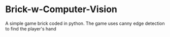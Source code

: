 # Brick-w-Computer-Vision
A simple game brick coded in python. The game uses canny edge detection to find the player's hand
